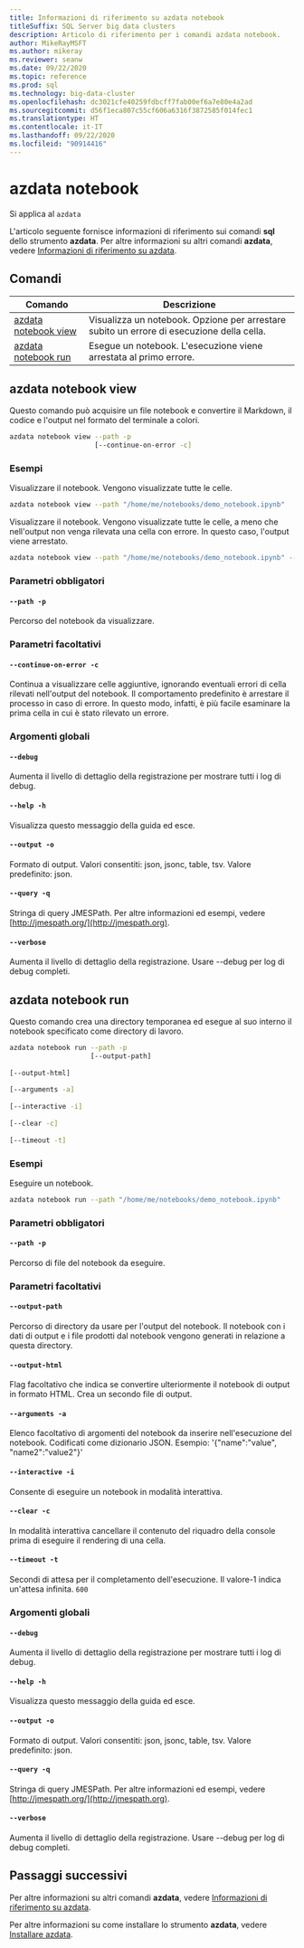 ```yaml
---
title: Informazioni di riferimento su azdata notebook
titleSuffix: SQL Server big data clusters
description: Articolo di riferimento per i comandi azdata notebook.
author: MikeRayMSFT
ms.author: mikeray
ms.reviewer: seanw
ms.date: 09/22/2020
ms.topic: reference
ms.prod: sql
ms.technology: big-data-cluster
ms.openlocfilehash: dc3021cfe40259fdbcff7fab00ef6a7e80e4a2ad
ms.sourcegitcommit: d56f1eca807c55cf606a6316f3872585f014fec1
ms.translationtype: HT
ms.contentlocale: it-IT
ms.lasthandoff: 09/22/2020
ms.locfileid: "90914416"
---
```

# <a name="azdata-notebook"></a>azdata notebook

Si applica al `azdata`

L'articolo seguente fornisce informazioni di riferimento sui comandi **sql** dello strumento **azdata**. Per altre informazioni su altri comandi **azdata**, vedere [Informazioni di riferimento su azdata](reference-azdata.md).

## <a name="commands"></a>Comandi

|Comando|Descrizione|
| --- | --- |
[azdata notebook view](#azdata-notebook-view) | Visualizza un notebook.  Opzione per arrestare subito un errore di esecuzione della cella.
[azdata notebook run](#azdata-notebook-run) | Esegue un notebook.  L'esecuzione viene arrestata al primo errore.
## <a name="azdata-notebook-view"></a>azdata notebook view
Questo comando può acquisire un file notebook e convertire il Markdown, il codice e l'output nel formato del terminale a colori.
```bash
azdata notebook view --path -p 
                     [--continue-on-error -c]
```
### <a name="examples"></a>Esempi
Visualizzare il notebook.  Vengono visualizzate tutte le celle.
```bash
azdata notebook view --path "/home/me/notebooks/demo_notebook.ipynb"
```
Visualizzare il notebook.  Vengono visualizzate tutte le celle, a meno che nell'output non venga rilevata una cella con errore.  In questo caso, l'output viene arrestato.
```bash
azdata notebook view --path "/home/me/notebooks/demo_notebook.ipynb" --stop-on-error
```
### <a name="required-parameters"></a>Parametri obbligatori
#### `--path -p`
Percorso del notebook da visualizzare.
### <a name="optional-parameters"></a>Parametri facoltativi
#### `--continue-on-error -c`
Continua a visualizzare celle aggiuntive, ignorando eventuali errori di cella rilevati nell'output del notebook.  Il comportamento predefinito è arrestare il processo in caso di errore.  In questo modo, infatti, è più facile esaminare la prima cella in cui è stato rilevato un errore.
### <a name="global-arguments"></a>Argomenti globali
#### `--debug`
Aumenta il livello di dettaglio della registrazione per mostrare tutti i log di debug.
#### `--help -h`
Visualizza questo messaggio della guida ed esce.
#### `--output -o`
Formato di output.  Valori consentiti: json, jsonc, table, tsv.  Valore predefinito: json.
#### `--query -q`
Stringa di query JMESPath. Per altre informazioni ed esempi, vedere [http://jmespath.org/](http://jmespath.org).
#### `--verbose`
Aumenta il livello di dettaglio della registrazione. Usare --debug per log di debug completi.
## <a name="azdata-notebook-run"></a>azdata notebook run
Questo comando crea una directory temporanea ed esegue al suo interno il notebook specificato come directory di lavoro.
```bash
azdata notebook run --path -p 
                    [--output-path]  
                    
[--output-html]  
                    
[--arguments -a]  
                    
[--interactive -i]  
                    
[--clear -c]  
                    
[--timeout -t]
```
### <a name="examples"></a>Esempi
Eseguire un notebook.
```bash
azdata notebook run --path "/home/me/notebooks/demo_notebook.ipynb"
```
### <a name="required-parameters"></a>Parametri obbligatori
#### `--path -p`
Percorso di file del notebook da eseguire.
### <a name="optional-parameters"></a>Parametri facoltativi
#### `--output-path`
Percorso di directory da usare per l'output del notebook.  Il notebook con i dati di output e i file prodotti dal notebook vengono generati in relazione a questa directory.
#### `--output-html`
Flag facoltativo che indica se convertire ulteriormente il notebook di output in formato HTML.  Crea un secondo file di output.
#### `--arguments -a`
Elenco facoltativo di argomenti del notebook da inserire nell'esecuzione del notebook.  Codificati come dizionario JSON.  Esempio: '{"name":"value", "name2":"value2"}'
#### `--interactive -i`
Consente di eseguire un notebook in modalità interattiva.
#### `--clear -c`
In modalità interattiva cancellare il contenuto del riquadro della console prima di eseguire il rendering di una cella.
#### `--timeout -t`
Secondi di attesa per il completamento dell'esecuzione. Il valore-1 indica un'attesa infinita.
`600`
### <a name="global-arguments"></a>Argomenti globali
#### `--debug`
Aumenta il livello di dettaglio della registrazione per mostrare tutti i log di debug.
#### `--help -h`
Visualizza questo messaggio della guida ed esce.
#### `--output -o`
Formato di output.  Valori consentiti: json, jsonc, table, tsv.  Valore predefinito: json.
#### `--query -q`
Stringa di query JMESPath. Per altre informazioni ed esempi, vedere [http://jmespath.org/](http://jmespath.org).
#### `--verbose`
Aumenta il livello di dettaglio della registrazione. Usare --debug per log di debug completi.

## <a name="next-steps"></a>Passaggi successivi

Per altre informazioni su altri comandi **azdata**, vedere [Informazioni di riferimento su azdata](reference-azdata.md). 

Per altre informazioni su come installare lo strumento **azdata**, vedere [Installare azdata](..\install\deploy-install-azdata.md).

